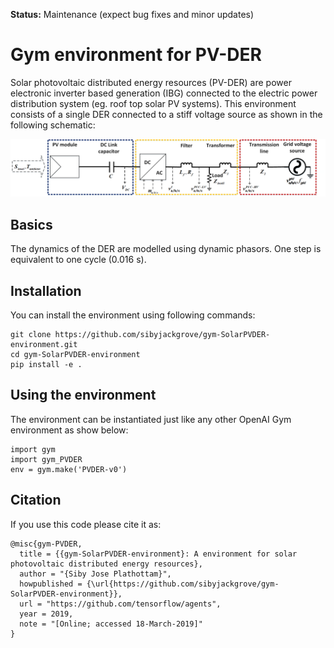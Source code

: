 **Status:** Maintenance (expect bug fixes and minor updates)
# Gym environment for PV-DER

Solar photovoltaic distributed energy resources (PV-DER) are power electronic inverter based generation (IBG) connected to the electric power distribution system (eg. roof top solar PV systems). This environment consists of a single DER connected to a stiff voltage source as shown in the following schematic:

![schematic of PV-DER](PVDER_schematic.png)

## Basics
The dynamics of the DER are modelled using dynamic phasors. One step is equivalent to one cycle (0.016 s).

## Installation
You can install the environment using following commands:
```
git clone https://github.com/sibyjackgrove/gym-SolarPVDER-environment.git
cd gym-SolarPVDER-environment
pip install -e .
```
## Using the environment
The environment can be instantiated just like any other OpenAI Gym environment as show below:
```
import gym
import gym_PVDER
env = gym.make('PVDER-v0')
```
## Citation
If you use this code please cite it as:
```
@misc{gym-PVDER,
  title = {{gym-SolarPVDER-environment}: A environment for solar photovoltaic distributed energy resources},
  author = "{Siby Jose Plathottam}",
  howpublished = {\url{https://github.com/sibyjackgrove/gym-SolarPVDER-environment}},
  url = "https://github.com/tensorflow/agents",
  year = 2019,
  note = "[Online; accessed 18-March-2019]"
}
```

